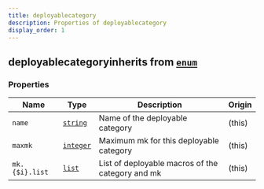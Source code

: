 ```yaml
---
title: deployablecategory
description: Properties of deployablecategory
display_order: 1
---
```


## deployablecategoryinherits from [`enum`](./enum.html)

### Properties

| Name | Type | Description | Origin |
|------|------|-------------|--------|
| `name` | [`string`](./string.html) | Name of the deployable category | (this) |
| `maxmk` | [`integer`](./integer.html) | Maximum mk for this deployable category | (this) |
| `mk.{$i}.list` | [`list`](./list.html) | List of deployable macros of the category and mk | (this) |

